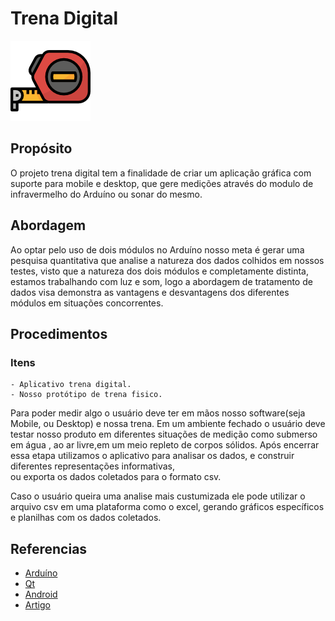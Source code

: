 # Trena Digital

![Trena](trena.png)

## Propósito  

O projeto trena digital tem a finalidade de criar um aplicação gráfica com suporte para mobile e desktop, 
que gere medições através do modulo de infravermelho do Arduíno ou sonar do mesmo.

## Abordagem 

Ao optar pelo uso de dois módulos no Arduíno nosso meta é gerar uma pesquisa quantitativa que analise a 
natureza dos dados colhidos em nossos testes, visto que a natureza dos dois módulos e completamente 
distinta, estamos trabalhando com luz e som, logo a abordagem de tratamento de dados visa demonstra as 
vantagens e desvantagens dos diferentes módulos em situações concorrentes.

## Procedimentos

### Itens 
    - Aplicativo trena digital.
    - Nosso protótipo de trena fisico.

Para poder medir algo o usuário deve ter em mãos nosso software(seja Mobile, ou Desktop) e nossa trena.
Em um ambiente fechado o usuário deve testar nosso produto em diferentes situações de medição 
como submerso em água , ao ar livre,em um meio repleto de corpos sólidos. Após encerrar essa etapa 
utilizamos  o aplicativo para analisar os dados, e construir diferentes representações informativas,  
ou exporta os dados coletados para o formato csv.

Caso o usuário queira uma analise mais custumizada ele pode utilizar o arquivo csv em uma plataforma como 
o excel, gerando gráficos específicos e planilhas com os dados coletados. 

## Referencias  

- [Arduíno](https://docs.arduino.cc/)
- [Qt](https://doc.qt.io/)
- [Android](https://developer.android.com/guide?hl=pt-br)
- [Artigo](https://sol.sbc.org.br/index.php/erbase/article/view/8535)

